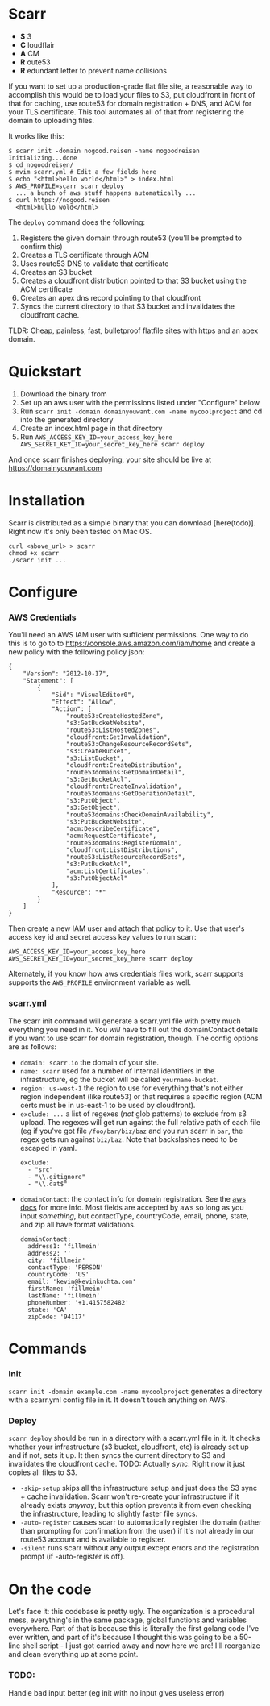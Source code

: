 # Scarr

- **S** 3
- **C** loudflair
- **A** CM
- **R** oute53
- **R** edundant letter to prevent name collisions

If you want to set up a production-grade flat file site, a reasonable way to accomplish this would be to load your files to S3, put cloudfront in front of that for caching, use route53 for domain registration + DNS, and ACM for your TLS certificate.  This tool automates all of that from registering the domain to uploading files.

It works like this:

```
$ scarr init -domain nogood.reisen -name nogoodreisen
Initializing...done
$ cd nogoodreisen/
$ mvim scarr.yml # Edit a few fields here
$ echo "<html>hello world</html>" > index.html
$ AWS_PROFILE=scarr scarr deploy
  ... a bunch of aws stuff happens automatically ...
$ curl https://nogood.reisen
  <html>hullo wold</html>
```
The `deploy` command does the following:

1. Registers the given domain through route53 (you'll be prompted to confirm this)
2. Creates a TLS certificate through ACM
3. Uses route53 DNS to validate that certificate
4. Creates an S3 bucket
5. Creates a cloudfront distribution pointed to that S3 bucket using the ACM certificate
6. Creates an apex dns record pointing to that cloudfront
7. Syncs the current directory to that S3 bucket and invalidates the cloudfront cache.

TLDR: Cheap, painless, fast, bulletproof flatfile sites with https and an apex domain.

# Quickstart
1. Download the binary from <here>
2. Set up an aws user with the permissions listed under "Configure" below
3. Run `scarr init -domain domainyouwant.com -name mycoolproject` and cd into the generated directory
4. Create an index.html page in that directory
5. Run `AWS_ACCESS_KEY_ID=your_access_key_here AWS_SECRET_KEY_ID=your_secret_key_here scarr deploy`

And once scarr finishes deploying, your site should be live at https://domainyouwant.com

# Installation

Scarr is distributed as a simple binary that you can download [here(todo)].  Right now it's only been tested on Mac OS.

```
curl <above_url> > scarr
chmod +x scarr
./scarr init ...
```

# Configure

### AWS Credentials
You'll need an AWS IAM user with sufficient permissions.  One way to do this is to go to to https://console.aws.amazon.com/iam/home and create a new policy with the following policy json:
```
{
    "Version": "2012-10-17",
    "Statement": [
        {
            "Sid": "VisualEditor0",
            "Effect": "Allow",
            "Action": [
                "route53:CreateHostedZone",
                "s3:GetBucketWebsite",
                "route53:ListHostedZones",
                "cloudfront:GetInvalidation",
                "route53:ChangeResourceRecordSets",
                "s3:CreateBucket",
                "s3:ListBucket",
                "cloudfront:CreateDistribution",
                "route53domains:GetDomainDetail",
                "s3:GetBucketAcl",
                "cloudfront:CreateInvalidation",
                "route53domains:GetOperationDetail",
                "s3:PutObject",
                "s3:GetObject",
                "route53domains:CheckDomainAvailability",
                "s3:PutBucketWebsite",
                "acm:DescribeCertificate",
                "acm:RequestCertificate",
                "route53domains:RegisterDomain",
                "cloudfront:ListDistributions",
                "route53:ListResourceRecordSets",
                "s3:PutBucketAcl",
                "acm:ListCertificates",
                "s3:PutObjectAcl"
            ],
            "Resource": "*"
        }
    ]
}
```
Then create a new IAM user and attach that policy to it.  Use that user's access key id and secret access key values to run scarr:

`AWS_ACCESS_KEY_ID=your_access_key_here AWS_SECRET_KEY_ID=your_secret_key_here scarr deploy`

Alternately, if you know how aws credentials files work, scarr supports supports the  `AWS_PROFILE` environment variable as well.

### scarr.yml

The scarr init command will generate a scarr.yml file with pretty much everything you need in it.  You _will_ have to fill out the domainContact details if you want to use scarr for domain registration, though.  The config options are as follows:

- `domain: scarr.io` the domain of your site.
- `name: scarr` used for a number of internal identifiers in the infrastructure, eg the bucket will be called `yourname-bucket`.
- `region: us-west-1` the region to use for everything that's not either region independent (like route53) or that requires a specific region (ACM certs must be in us-east-1 to be used by cloudfront).
- `exclude: ...` a list of regexes (_not_ glob patterns) to exclude from s3 upload.  The regexes will get run against the full relative path of each file (eg if you've got file `/foo/bar/biz/baz` and you run scarr in `bar`, the regex gets run against `biz/baz`.  Note that backslashes need to be escaped in yaml.
  ```
  exclude:
    - "src"
    - "\\.gitignore"
    - "\\.dat$"
  ```
- `domainContact`: the contact info for domain registration.  See the [aws docs](https://docs.aws.amazon.com/Route53/latest/DeveloperGuide/domain-register-values-specify.html) for more info.  Most fields are accepted by aws so long as you input _something_, but contactType, countryCode, email, phone, state, and zip all have format validations.
  ```
  domainContact:
    address1: 'fillmein'
    address2: ''
    city: 'fillmein'
    contactType: 'PERSON'
    countryCode: 'US'
    email: 'kevin@kevinkuchta.com'
    firstName: 'fillmein'
    lastName: 'fillmein'
    phoneNumber: '+1.4157582482'
    state: 'CA'
    zipCode: '94117'
  ```


# Commands

### Init

`scarr init -domain example.com -name mycoolproject` generates a directory with a scarr.yml config file in it.  It doesn't touch anything on AWS.

### Deploy

`scarr deploy` should be run in a directory with a scarr.yml file in it.  It checks whether your infrastructure (s3 bucket, cloudfront, etc) is already set up and if not, sets it up.  It then syncs the current directory to S3 and invalidates the cloudfront cache.  TODO: Actually _sync_.  Right now it just copies all files to S3.

- `-skip-setup` skips all the infrastructure setup and just does the S3 sync + cache invalidation.  Scarr won't re-create your infrastructure if it already exists _anyway_, but this option prevents it from even checking the infrastructure, leading to slightly faster file syncs.
- `-auto-register` causes scarr to automatically register the domain (rather than prompting for confirmation from the user) if it's not already in our route53 account and is available to register.
- `-silent` runs scarr without any output except errors and the registration prompt (if -auto-register is off).

# On the code

Let's face it: this codebase is pretty ugly.  The organization is a procedural mess, everything's in the same package, global functions and variables everywhere.  Part of that is because this is literally the first golang code I've ever written, and part of it's because I thought this was going to be a 50-line shell script - I just got carried away and now here we are!  I'll reorganize and clean everything up at some point.

### TODO:
Handle bad input better (eg init with no input gives useless error)